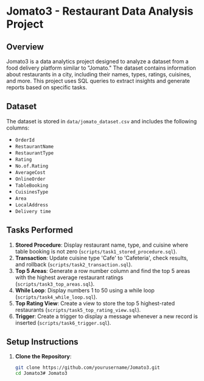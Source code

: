 # Jomato3 - Restaurant Data Analysis Project

## Overview
Jomato3 is a data analytics project designed to analyze a dataset from a food delivery platform similar to "Jomato." The dataset contains information about restaurants in a city, including their names, types, ratings, cuisines, and more. This project uses SQL queries to extract insights and generate reports based on specific tasks.

## Dataset
The dataset is stored in `data/jomato_dataset.csv` and includes the following columns:
- `OrderId`
- `RestaurantName`
- `RestaurantType`
- `Rating`
- `No.of.Rating`
- `AverageCost`
- `OnlineOrder`
- `TableBooking`
- `CuisinesType`
- `Area`
- `LocalAddress`
- `Delivery time`

## Tasks Performed
1. **Stored Procedure**: Display restaurant name, type, and cuisine where table booking is not zero (`scripts/task1_stored_procedure.sql`).
2. **Transaction**: Update cuisine type 'Cafe' to 'Cafeteria', check results, and rollback (`scripts/task2_transaction.sql`).
3. **Top 5 Areas**: Generate a row number column and find the top 5 areas with the highest average restaurant ratings (`scripts/task3_top_areas.sql`).
4. **While Loop**: Display numbers 1 to 50 using a while loop (`scripts/task4_while_loop.sql`).
5. **Top Rating View**: Create a view to store the top 5 highest-rated restaurants (`scripts/task5_top_rating_view.sql`).
6. **Trigger**: Create a trigger to display a message whenever a new record is inserted (`scripts/task6_trigger.sql`).

## Setup Instructions
1. **Clone the Repository**:
   ```bash
   git clone https://github.com/yourusername/Jomato3.git
   cd Jomato3# Jomato3
